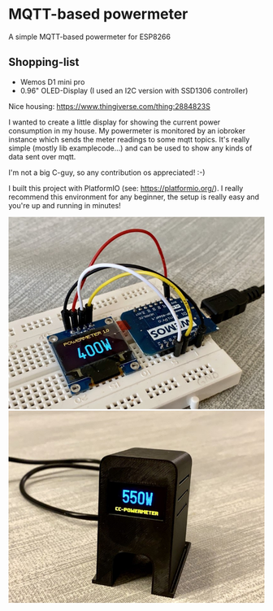 # MQTT-based powermeter
A simple MQTT-based powermeter for ESP8266

Shopping-list
-------------
- Wemos D1 mini pro
- 0.96" OLED-Display (I used an I2C version with SSD1306 controller)

Nice housing: https://www.thingiverse.com/thing:2884823S

I wanted to create a little display for showing the current power consumption in my house. My powermeter is monitored by an iobroker instance which sends the meter readings to some mqtt topics. It's really simple (mostly lib examplecode...) and can be used to show any kinds of data sent over mqtt.

I'm not a big C-guy, so any contribution os appreciated! :-)

I built this project with PlatformIO (see: https://platformio.org/). I really recommend this environment for any beginner, the setup is really easy and you're up and running in minutes!

![Prototype](docs/prototype.jpg)
![Housing](docs/housing.jpg)
